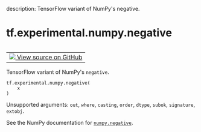 description: TensorFlow variant of NumPy's negative.

<div itemscope itemtype="http://developers.google.com/ReferenceObject">
<meta itemprop="name" content="tf.experimental.numpy.negative" />
<meta itemprop="path" content="Stable" />
</div>

# tf.experimental.numpy.negative

<!-- Insert buttons and diff -->

<table class="tfo-notebook-buttons tfo-api nocontent" align="left">
<td>
  <a target="_blank" href="https://github.com/tensorflow/tensorflow/blob/r2.4/tensorflow/python/ops/numpy_ops/np_math_ops.py#L648-L650">
    <img src="https://www.tensorflow.org/images/GitHub-Mark-32px.png" />
    View source on GitHub
  </a>
</td>
</table>



TensorFlow variant of NumPy's `negative`.

<pre class="devsite-click-to-copy prettyprint lang-py tfo-signature-link">
<code>tf.experimental.numpy.negative(
    x
)
</code></pre>



<!-- Placeholder for "Used in" -->

Unsupported arguments: `out`, `where`, `casting`, `order`, `dtype`, `subok`, `signature`, `extobj`.

See the NumPy documentation for [`numpy.negative`](https://numpy.org/doc/1.16/reference/generated/numpy.negative.html).